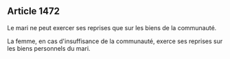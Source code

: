 Article 1472
----
Le mari ne peut exercer ses reprises que sur les biens de la communauté.

La femme, en cas d'insuffisance de la communauté, exerce ses reprises sur les
biens personnels du mari.
